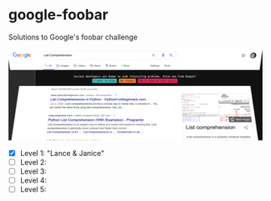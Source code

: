 # google-foobar

Solutions to Google's foobar challenge


![some image](https://github.com/gans/google-foobar/blob/master/src/assets/screns-01.png)

- [x] Level 1: "Lance & Janice" 
- [ ] Level 2:
- [ ] Level 3:
- [ ] Level 4:
- [ ] Level 5:
